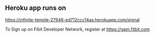## Heroku app runs on 

https://infinite-temple-27946-ed712ccc14aa.herokuapp.com/signal

To Sign up on Fibit Developer Network, register at https://gam.fitbit.com
